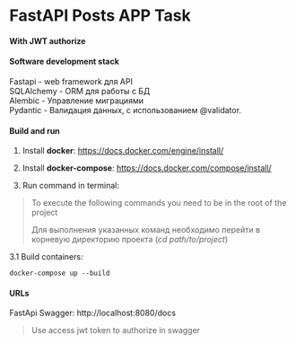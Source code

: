 # FastAPI Posts APP Task
#### With JWT authorize
#### Software development stack ####
Fastapi - web framework для API\
SQLAlchemy - ORM для работы с БД\
Alembic - Управление миграциями\
Pydantic - Валидация данных, с использованием @validator.




#### Build and run ####
1. Install **docker**: https://docs.docker.com/engine/install/ 
2. Install **docker-compose**: https://docs.docker.com/compose/install/

3. Run command in terminal:
> To execute the following commands you need to be in the root of the project
> 
>Для выполнения указанных команд необходимо перейти в корневую директорию проекта (*cd path/to/project*)

3.1 Build containers:
```
docker-compose up --build
```
#### URLs ###
FastApi Swagger: http://localhost:8080/docs
> Use access jwt token to authorize in swagger